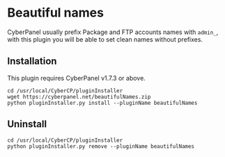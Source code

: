 # Beautiful names

CyberPanel usually prefix Package and FTP accounts names with `admin_`, with this plugin you will be able to set clean names
without prefixes.


## Installation

This plugin requires CyberPanel v1.7.3 or above.

```
cd /usr/local/CyberCP/pluginInstaller
wget https://cyberpanel.net/beautifulNames.zip
python pluginInstaller.py install --pluginName beautifulNames
```

## Uninstall

```
cd /usr/local/CyberCP/pluginInstaller
python pluginInstaller.py remove --pluginName beautifulNames
```

